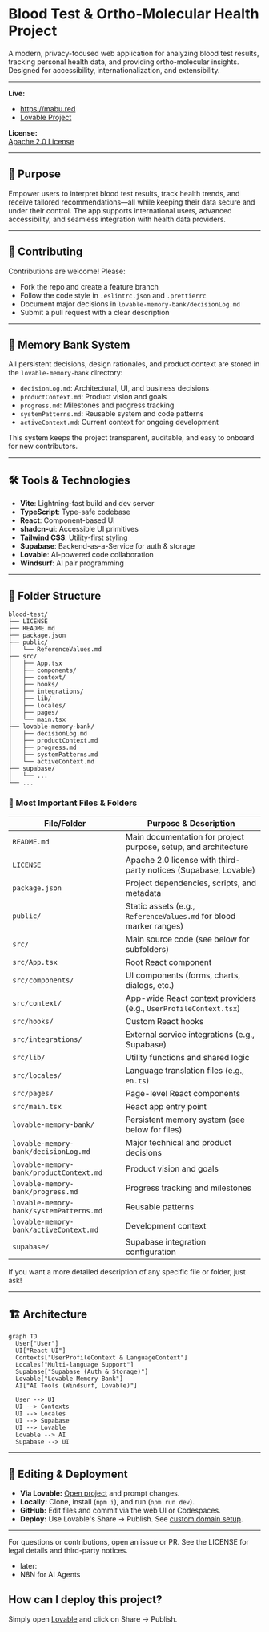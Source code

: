 # Blood Test & Ortho-Molecular Health Project

A modern, privacy-focused web application for analyzing blood test results, tracking personal health data, and providing ortho-molecular insights. Designed for accessibility, internationalization, and extensibility.

---

**Live:**  
- https://mabu.red  
- [Lovable Project](https://lovable.dev/projects/38dac377-5105-483b-bf8a-d4995e212fd7)

**License:**  
[Apache 2.0 License](./LICENSE)

---

## 🚀 Purpose

Empower users to interpret blood test results, track health trends, and receive tailored recommendations—all while keeping their data secure and under their control. The app supports international users, advanced accessibility, and seamless integration with health data providers.

---

## 🤝 Contributing

Contributions are welcome! Please:
- Fork the repo and create a feature branch
- Follow the code style in `.eslintrc.json` and `.prettierrc`
- Document major decisions in `lovable-memory-bank/decisionLog.md`
- Submit a pull request with a clear description

---

## 🧠 Memory Bank System

All persistent decisions, design rationales, and product context are stored in the `lovable-memory-bank` directory:
- `decisionLog.md`: Architectural, UI, and business decisions
- `productContext.md`: Product vision and goals
- `progress.md`: Milestones and progress tracking
- `systemPatterns.md`: Reusable system and code patterns
- `activeContext.md`: Current context for ongoing development

This system keeps the project transparent, auditable, and easy to onboard for new contributors.

---

## 🛠️ Tools & Technologies

- **Vite**: Lightning-fast build and dev server
- **TypeScript**: Type-safe codebase
- **React**: Component-based UI
- **shadcn-ui**: Accessible UI primitives
- **Tailwind CSS**: Utility-first styling
- **Supabase**: Backend-as-a-Service for auth & storage
- **Lovable**: AI-powered code collaboration
- **Windsurf**: AI pair programming

---

## 📁 Folder Structure

```text
blood-test/
├── LICENSE
├── README.md
├── package.json
├── public/
│   └── ReferenceValues.md
├── src/
│   ├── App.tsx
│   ├── components/
│   ├── context/
│   ├── hooks/
│   ├── integrations/
│   ├── lib/
│   ├── locales/
│   ├── pages/
│   └── main.tsx
├── lovable-memory-bank/
│   ├── decisionLog.md
│   ├── productContext.md
│   ├── progress.md
│   ├── systemPatterns.md
│   └── activeContext.md
├── supabase/
│   └── ...
└── ...
```

### 📂 Most Important Files & Folders

| File/Folder                | Purpose & Description                                                        |
|---------------------------|------------------------------------------------------------------------------|
| `README.md`               | Main documentation for project purpose, setup, and architecture               |
| `LICENSE`                 | Apache 2.0 license with third-party notices (Supabase, Lovable)               |
| `package.json`            | Project dependencies, scripts, and metadata                                   |
| `public/`                 | Static assets (e.g., `ReferenceValues.md` for blood marker ranges)            |
| `src/`                    | Main source code (see below for subfolders)                                   |
| `src/App.tsx`             | Root React component                                                          |
| `src/components/`         | UI components (forms, charts, dialogs, etc.)                                  |
| `src/context/`            | App-wide React context providers (e.g., `UserProfileContext.tsx`)             |
| `src/hooks/`              | Custom React hooks                                                            |
| `src/integrations/`       | External service integrations (e.g., Supabase)                                |
| `src/lib/`                | Utility functions and shared logic                                            |
| `src/locales/`            | Language translation files (e.g., `en.ts`)                                   |
| `src/pages/`              | Page-level React components                                                   |
| `src/main.tsx`            | React app entry point                                                         |
| `lovable-memory-bank/`    | Persistent memory system (see below for files)                                |
| `lovable-memory-bank/decisionLog.md` | Major technical and product decisions                                 |
| `lovable-memory-bank/productContext.md` | Product vision and goals                                         |
| `lovable-memory-bank/progress.md`     | Progress tracking and milestones                                   |
| `lovable-memory-bank/systemPatterns.md` | Reusable patterns                                               |
| `lovable-memory-bank/activeContext.md` | Development context                                              |
| `supabase/`               | Supabase integration configuration                                            |

If you want a more detailed description of any specific file or folder, just ask!

---

## 🏗️ Architecture

```mermaid
graph TD
  User["User"]
  UI["React UI"]
  Contexts["UserProfileContext & LanguageContext"]
  Locales["Multi-language Support"]
  Supabase["Supabase (Auth & Storage)"]
  Lovable["Lovable Memory Bank"]
  AI["AI Tools (Windsurf, Lovable)"]

  User --> UI
  UI --> Contexts
  UI --> Locales
  UI --> Supabase
  UI --> Lovable
  Lovable --> AI
  Supabase --> UI
```

---

## 📝 Editing & Deployment

- **Via Lovable:** [Open project](https://lovable.dev/projects/38dac377-5105-483b-bf8a-d4995e212fd7) and prompt changes.
- **Locally:** Clone, install (`npm i`), and run (`npm run dev`).
- **GitHub:** Edit files and commit via the web UI or Codespaces.
- **Deploy:** Use Lovable's Share → Publish. See [custom domain setup](https://docs.lovable.dev/tips-tricks/custom-domain#step-by-step-guide).

---

For questions or contributions, open an issue or PR. See the LICENSE for legal details and third-party notices.

- later:
- N8N for AI Agents

## How can I deploy this project?

Simply open [Lovable](https://lovable.dev/projects/38dac377-5105-483b-bf8a-d4995e212fd7) and click on Share -> Publish.

